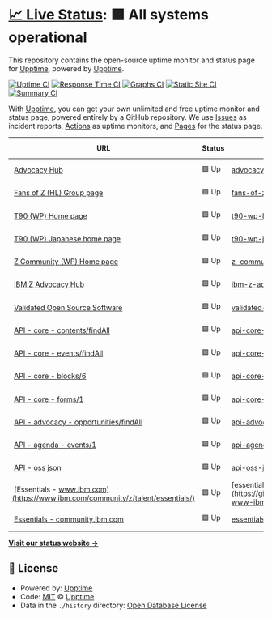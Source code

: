 # [📈 Live Status](https://demo.upptime.js.org): <!--live status--> **🟩 All systems operational**

This repository contains the open-source uptime monitor and status page for [Upptime](https://upptime.js.org), powered by [Upptime](https://github.com/upptime/upptime).

[![Uptime CI](https://github.com/zhujunyong/upptime/workflows/Uptime%20CI/badge.svg)](https://github.com/zhujunyong/upptime/actions?query=workflow%3A%22Uptime+CI%22)
[![Response Time CI](https://github.com/zhujunyong/upptime/workflows/Response%20Time%20CI/badge.svg)](https://github.com/zhujunyong/upptime/actions?query=workflow%3A%22Response+Time+CI%22)
[![Graphs CI](https://github.com/zhujunyong/upptime/workflows/Graphs%20CI/badge.svg)](https://github.com/zhujunyong/upptime/actions?query=workflow%3A%22Graphs+CI%22)
[![Static Site CI](https://github.com/zhujunyong/upptime/workflows/Static%20Site%20CI/badge.svg)](https://github.com/zhujunyong/upptime/actions?query=workflow%3A%22Static+Site+CI%22)
[![Summary CI](https://github.com/zhujunyong/upptime/workflows/Summary%20CI/badge.svg)](https://github.com/zhujunyong/upptime/actions?query=workflow%3A%22Summary+CI%22)

With [Upptime](https://upptime.js.org), you can get your own unlimited and free uptime monitor and status page, powered entirely by a GitHub repository. We use [Issues](https://github.com/upptime/upptime/issues) as incident reports, [Actions](https://github.com/zhujunyong/upptime/actions) as uptime monitors, and [Pages](https://demo.upptime.js.org) for the status page.

<!--start: status pages-->
<!-- This summary is generated by Upptime (https://github.com/upptime/upptime) -->
<!-- Do not edit this manually, your changes will be overwritten -->
<!-- prettier-ignore -->
| URL | Status | History | Response Time | Uptime |
| --- | ------ | ------- | ------------- | ------ |
| <img alt="" src="https://www.ibm.com/favicon.ico" height="13"> [Advocacy Hub](https://www.ibm.com/community/z/advocacy/) | 🟩 Up | [advocacy-hub.yml](https://github.com/andriivasylchenko/upptime/commits/HEAD/history/advocacy-hub.yml) | <details><summary><img alt="Response time graph" src="./graphs/advocacy-hub/response-time-week.png" height="20"> 825ms</summary><br><a href="https://andriivasylchenko.github.io/upptime/history/advocacy-hub"><img alt="Response time 1060" src="https://img.shields.io/endpoint?url=https%3A%2F%2Fraw.githubusercontent.com%2Fandriivasylchenko%2Fupptime%2FHEAD%2Fapi%2Fadvocacy-hub%2Fresponse-time.json"></a><br><a href="https://andriivasylchenko.github.io/upptime/history/advocacy-hub"><img alt="24-hour response time 916" src="https://img.shields.io/endpoint?url=https%3A%2F%2Fraw.githubusercontent.com%2Fandriivasylchenko%2Fupptime%2FHEAD%2Fapi%2Fadvocacy-hub%2Fresponse-time-day.json"></a><br><a href="https://andriivasylchenko.github.io/upptime/history/advocacy-hub"><img alt="7-day response time 825" src="https://img.shields.io/endpoint?url=https%3A%2F%2Fraw.githubusercontent.com%2Fandriivasylchenko%2Fupptime%2FHEAD%2Fapi%2Fadvocacy-hub%2Fresponse-time-week.json"></a><br><a href="https://andriivasylchenko.github.io/upptime/history/advocacy-hub"><img alt="30-day response time 706" src="https://img.shields.io/endpoint?url=https%3A%2F%2Fraw.githubusercontent.com%2Fandriivasylchenko%2Fupptime%2FHEAD%2Fapi%2Fadvocacy-hub%2Fresponse-time-month.json"></a><br><a href="https://andriivasylchenko.github.io/upptime/history/advocacy-hub"><img alt="1-year response time 1051" src="https://img.shields.io/endpoint?url=https%3A%2F%2Fraw.githubusercontent.com%2Fandriivasylchenko%2Fupptime%2FHEAD%2Fapi%2Fadvocacy-hub%2Fresponse-time-year.json"></a></details> | <details><summary><a href="https://andriivasylchenko.github.io/upptime/history/advocacy-hub">100.00%</a></summary><a href="https://andriivasylchenko.github.io/upptime/history/advocacy-hub"><img alt="All-time uptime 99.98%" src="https://img.shields.io/endpoint?url=https%3A%2F%2Fraw.githubusercontent.com%2Fandriivasylchenko%2Fupptime%2FHEAD%2Fapi%2Fadvocacy-hub%2Fuptime.json"></a><br><a href="https://andriivasylchenko.github.io/upptime/history/advocacy-hub"><img alt="24-hour uptime 100.00%" src="https://img.shields.io/endpoint?url=https%3A%2F%2Fraw.githubusercontent.com%2Fandriivasylchenko%2Fupptime%2FHEAD%2Fapi%2Fadvocacy-hub%2Fuptime-day.json"></a><br><a href="https://andriivasylchenko.github.io/upptime/history/advocacy-hub"><img alt="7-day uptime 100.00%" src="https://img.shields.io/endpoint?url=https%3A%2F%2Fraw.githubusercontent.com%2Fandriivasylchenko%2Fupptime%2FHEAD%2Fapi%2Fadvocacy-hub%2Fuptime-week.json"></a><br><a href="https://andriivasylchenko.github.io/upptime/history/advocacy-hub"><img alt="30-day uptime 99.96%" src="https://img.shields.io/endpoint?url=https%3A%2F%2Fraw.githubusercontent.com%2Fandriivasylchenko%2Fupptime%2FHEAD%2Fapi%2Fadvocacy-hub%2Fuptime-month.json"></a><br><a href="https://andriivasylchenko.github.io/upptime/history/advocacy-hub"><img alt="1-year uptime 100.00%" src="https://img.shields.io/endpoint?url=https%3A%2F%2Fraw.githubusercontent.com%2Fandriivasylchenko%2Fupptime%2FHEAD%2Fapi%2Fadvocacy-hub%2Fuptime-year.json"></a></details>
| <img alt="" src="https://www.ibm.com/favicon.ico" height="13"> [Fans of Z (HL) Group page](https://community.ibm.com/community/user/ibmz-and-linuxone/groups/public?CommunityKey=b8b88f20-24c8-49f0-9021-4a8c6247a067) | 🟩 Up | [fans-of-z-hl-group-page.yml](https://github.com/andriivasylchenko/upptime/commits/HEAD/history/fans-of-z-hl-group-page.yml) | <details><summary><img alt="Response time graph" src="./graphs/fans-of-z-hl-group-page/response-time-week.png" height="20"> 524ms</summary><br><a href="https://andriivasylchenko.github.io/upptime/history/fans-of-z-hl-group-page"><img alt="Response time 668" src="https://img.shields.io/endpoint?url=https%3A%2F%2Fraw.githubusercontent.com%2Fandriivasylchenko%2Fupptime%2FHEAD%2Fapi%2Ffans-of-z-hl-group-page%2Fresponse-time.json"></a><br><a href="https://andriivasylchenko.github.io/upptime/history/fans-of-z-hl-group-page"><img alt="24-hour response time 748" src="https://img.shields.io/endpoint?url=https%3A%2F%2Fraw.githubusercontent.com%2Fandriivasylchenko%2Fupptime%2FHEAD%2Fapi%2Ffans-of-z-hl-group-page%2Fresponse-time-day.json"></a><br><a href="https://andriivasylchenko.github.io/upptime/history/fans-of-z-hl-group-page"><img alt="7-day response time 524" src="https://img.shields.io/endpoint?url=https%3A%2F%2Fraw.githubusercontent.com%2Fandriivasylchenko%2Fupptime%2FHEAD%2Fapi%2Ffans-of-z-hl-group-page%2Fresponse-time-week.json"></a><br><a href="https://andriivasylchenko.github.io/upptime/history/fans-of-z-hl-group-page"><img alt="30-day response time 410" src="https://img.shields.io/endpoint?url=https%3A%2F%2Fraw.githubusercontent.com%2Fandriivasylchenko%2Fupptime%2FHEAD%2Fapi%2Ffans-of-z-hl-group-page%2Fresponse-time-month.json"></a><br><a href="https://andriivasylchenko.github.io/upptime/history/fans-of-z-hl-group-page"><img alt="1-year response time 468" src="https://img.shields.io/endpoint?url=https%3A%2F%2Fraw.githubusercontent.com%2Fandriivasylchenko%2Fupptime%2FHEAD%2Fapi%2Ffans-of-z-hl-group-page%2Fresponse-time-year.json"></a></details> | <details><summary><a href="https://andriivasylchenko.github.io/upptime/history/fans-of-z-hl-group-page">99.91%</a></summary><a href="https://andriivasylchenko.github.io/upptime/history/fans-of-z-hl-group-page"><img alt="All-time uptime 99.85%" src="https://img.shields.io/endpoint?url=https%3A%2F%2Fraw.githubusercontent.com%2Fandriivasylchenko%2Fupptime%2FHEAD%2Fapi%2Ffans-of-z-hl-group-page%2Fuptime.json"></a><br><a href="https://andriivasylchenko.github.io/upptime/history/fans-of-z-hl-group-page"><img alt="24-hour uptime 99.38%" src="https://img.shields.io/endpoint?url=https%3A%2F%2Fraw.githubusercontent.com%2Fandriivasylchenko%2Fupptime%2FHEAD%2Fapi%2Ffans-of-z-hl-group-page%2Fuptime-day.json"></a><br><a href="https://andriivasylchenko.github.io/upptime/history/fans-of-z-hl-group-page"><img alt="7-day uptime 99.91%" src="https://img.shields.io/endpoint?url=https%3A%2F%2Fraw.githubusercontent.com%2Fandriivasylchenko%2Fupptime%2FHEAD%2Fapi%2Ffans-of-z-hl-group-page%2Fuptime-week.json"></a><br><a href="https://andriivasylchenko.github.io/upptime/history/fans-of-z-hl-group-page"><img alt="30-day uptime 99.78%" src="https://img.shields.io/endpoint?url=https%3A%2F%2Fraw.githubusercontent.com%2Fandriivasylchenko%2Fupptime%2FHEAD%2Fapi%2Ffans-of-z-hl-group-page%2Fuptime-month.json"></a><br><a href="https://andriivasylchenko.github.io/upptime/history/fans-of-z-hl-group-page"><img alt="1-year uptime 99.89%" src="https://img.shields.io/endpoint?url=https%3A%2F%2Fraw.githubusercontent.com%2Fandriivasylchenko%2Fupptime%2FHEAD%2Fapi%2Ffans-of-z-hl-group-page%2Fuptime-year.json"></a></details>
| <img alt="" src="https://www.ibm.com/favicon.ico" height="13"> [T90 (WP) Home page](https://www.ibm.com/community/z-and-cloud/) | 🟩 Up | [t90-wp-home-page.yml](https://github.com/andriivasylchenko/upptime/commits/HEAD/history/t90-wp-home-page.yml) | <details><summary><img alt="Response time graph" src="./graphs/t90-wp-home-page/response-time-week.png" height="20"> 667ms</summary><br><a href="https://andriivasylchenko.github.io/upptime/history/t90-wp-home-page"><img alt="Response time 1055" src="https://img.shields.io/endpoint?url=https%3A%2F%2Fraw.githubusercontent.com%2Fandriivasylchenko%2Fupptime%2FHEAD%2Fapi%2Ft90-wp-home-page%2Fresponse-time.json"></a><br><a href="https://andriivasylchenko.github.io/upptime/history/t90-wp-home-page"><img alt="24-hour response time 795" src="https://img.shields.io/endpoint?url=https%3A%2F%2Fraw.githubusercontent.com%2Fandriivasylchenko%2Fupptime%2FHEAD%2Fapi%2Ft90-wp-home-page%2Fresponse-time-day.json"></a><br><a href="https://andriivasylchenko.github.io/upptime/history/t90-wp-home-page"><img alt="7-day response time 667" src="https://img.shields.io/endpoint?url=https%3A%2F%2Fraw.githubusercontent.com%2Fandriivasylchenko%2Fupptime%2FHEAD%2Fapi%2Ft90-wp-home-page%2Fresponse-time-week.json"></a><br><a href="https://andriivasylchenko.github.io/upptime/history/t90-wp-home-page"><img alt="30-day response time 694" src="https://img.shields.io/endpoint?url=https%3A%2F%2Fraw.githubusercontent.com%2Fandriivasylchenko%2Fupptime%2FHEAD%2Fapi%2Ft90-wp-home-page%2Fresponse-time-month.json"></a><br><a href="https://andriivasylchenko.github.io/upptime/history/t90-wp-home-page"><img alt="1-year response time 981" src="https://img.shields.io/endpoint?url=https%3A%2F%2Fraw.githubusercontent.com%2Fandriivasylchenko%2Fupptime%2FHEAD%2Fapi%2Ft90-wp-home-page%2Fresponse-time-year.json"></a></details> | <details><summary><a href="https://andriivasylchenko.github.io/upptime/history/t90-wp-home-page">100.00%</a></summary><a href="https://andriivasylchenko.github.io/upptime/history/t90-wp-home-page"><img alt="All-time uptime 99.86%" src="https://img.shields.io/endpoint?url=https%3A%2F%2Fraw.githubusercontent.com%2Fandriivasylchenko%2Fupptime%2FHEAD%2Fapi%2Ft90-wp-home-page%2Fuptime.json"></a><br><a href="https://andriivasylchenko.github.io/upptime/history/t90-wp-home-page"><img alt="24-hour uptime 100.00%" src="https://img.shields.io/endpoint?url=https%3A%2F%2Fraw.githubusercontent.com%2Fandriivasylchenko%2Fupptime%2FHEAD%2Fapi%2Ft90-wp-home-page%2Fuptime-day.json"></a><br><a href="https://andriivasylchenko.github.io/upptime/history/t90-wp-home-page"><img alt="7-day uptime 100.00%" src="https://img.shields.io/endpoint?url=https%3A%2F%2Fraw.githubusercontent.com%2Fandriivasylchenko%2Fupptime%2FHEAD%2Fapi%2Ft90-wp-home-page%2Fuptime-week.json"></a><br><a href="https://andriivasylchenko.github.io/upptime/history/t90-wp-home-page"><img alt="30-day uptime 100.00%" src="https://img.shields.io/endpoint?url=https%3A%2F%2Fraw.githubusercontent.com%2Fandriivasylchenko%2Fupptime%2FHEAD%2Fapi%2Ft90-wp-home-page%2Fuptime-month.json"></a><br><a href="https://andriivasylchenko.github.io/upptime/history/t90-wp-home-page"><img alt="1-year uptime 99.80%" src="https://img.shields.io/endpoint?url=https%3A%2F%2Fraw.githubusercontent.com%2Fandriivasylchenko%2Fupptime%2FHEAD%2Fapi%2Ft90-wp-home-page%2Fuptime-year.json"></a></details>
| <img alt="" src="https://www.ibm.com/favicon.ico" height="13"> [T90 (WP) Japanese home page](https://www.ibm.com/community/z-and-cloud/ja/) | 🟩 Up | [t90-wp-japanese-home-page.yml](https://github.com/andriivasylchenko/upptime/commits/HEAD/history/t90-wp-japanese-home-page.yml) | <details><summary><img alt="Response time graph" src="./graphs/t90-wp-japanese-home-page/response-time-week.png" height="20"> 880ms</summary><br><a href="https://andriivasylchenko.github.io/upptime/history/t90-wp-japanese-home-page"><img alt="Response time 1101" src="https://img.shields.io/endpoint?url=https%3A%2F%2Fraw.githubusercontent.com%2Fandriivasylchenko%2Fupptime%2FHEAD%2Fapi%2Ft90-wp-japanese-home-page%2Fresponse-time.json"></a><br><a href="https://andriivasylchenko.github.io/upptime/history/t90-wp-japanese-home-page"><img alt="24-hour response time 759" src="https://img.shields.io/endpoint?url=https%3A%2F%2Fraw.githubusercontent.com%2Fandriivasylchenko%2Fupptime%2FHEAD%2Fapi%2Ft90-wp-japanese-home-page%2Fresponse-time-day.json"></a><br><a href="https://andriivasylchenko.github.io/upptime/history/t90-wp-japanese-home-page"><img alt="7-day response time 880" src="https://img.shields.io/endpoint?url=https%3A%2F%2Fraw.githubusercontent.com%2Fandriivasylchenko%2Fupptime%2FHEAD%2Fapi%2Ft90-wp-japanese-home-page%2Fresponse-time-week.json"></a><br><a href="https://andriivasylchenko.github.io/upptime/history/t90-wp-japanese-home-page"><img alt="30-day response time 789" src="https://img.shields.io/endpoint?url=https%3A%2F%2Fraw.githubusercontent.com%2Fandriivasylchenko%2Fupptime%2FHEAD%2Fapi%2Ft90-wp-japanese-home-page%2Fresponse-time-month.json"></a><br><a href="https://andriivasylchenko.github.io/upptime/history/t90-wp-japanese-home-page"><img alt="1-year response time 1040" src="https://img.shields.io/endpoint?url=https%3A%2F%2Fraw.githubusercontent.com%2Fandriivasylchenko%2Fupptime%2FHEAD%2Fapi%2Ft90-wp-japanese-home-page%2Fresponse-time-year.json"></a></details> | <details><summary><a href="https://andriivasylchenko.github.io/upptime/history/t90-wp-japanese-home-page">100.00%</a></summary><a href="https://andriivasylchenko.github.io/upptime/history/t90-wp-japanese-home-page"><img alt="All-time uptime 99.86%" src="https://img.shields.io/endpoint?url=https%3A%2F%2Fraw.githubusercontent.com%2Fandriivasylchenko%2Fupptime%2FHEAD%2Fapi%2Ft90-wp-japanese-home-page%2Fuptime.json"></a><br><a href="https://andriivasylchenko.github.io/upptime/history/t90-wp-japanese-home-page"><img alt="24-hour uptime 100.00%" src="https://img.shields.io/endpoint?url=https%3A%2F%2Fraw.githubusercontent.com%2Fandriivasylchenko%2Fupptime%2FHEAD%2Fapi%2Ft90-wp-japanese-home-page%2Fuptime-day.json"></a><br><a href="https://andriivasylchenko.github.io/upptime/history/t90-wp-japanese-home-page"><img alt="7-day uptime 100.00%" src="https://img.shields.io/endpoint?url=https%3A%2F%2Fraw.githubusercontent.com%2Fandriivasylchenko%2Fupptime%2FHEAD%2Fapi%2Ft90-wp-japanese-home-page%2Fuptime-week.json"></a><br><a href="https://andriivasylchenko.github.io/upptime/history/t90-wp-japanese-home-page"><img alt="30-day uptime 100.00%" src="https://img.shields.io/endpoint?url=https%3A%2F%2Fraw.githubusercontent.com%2Fandriivasylchenko%2Fupptime%2FHEAD%2Fapi%2Ft90-wp-japanese-home-page%2Fuptime-month.json"></a><br><a href="https://andriivasylchenko.github.io/upptime/history/t90-wp-japanese-home-page"><img alt="1-year uptime 99.80%" src="https://img.shields.io/endpoint?url=https%3A%2F%2Fraw.githubusercontent.com%2Fandriivasylchenko%2Fupptime%2FHEAD%2Fapi%2Ft90-wp-japanese-home-page%2Fuptime-year.json"></a></details>
| <img alt="" src="https://www.ibm.com/favicon.ico" height="13"> [Z Community (WP) Home page](https://community.ibm.com/zsystems/home/) | 🟩 Up | [z-community-wp-home-page.yml](https://github.com/andriivasylchenko/upptime/commits/HEAD/history/z-community-wp-home-page.yml) | <details><summary><img alt="Response time graph" src="./graphs/z-community-wp-home-page/response-time-week.png" height="20"> 308ms</summary><br><a href="https://andriivasylchenko.github.io/upptime/history/z-community-wp-home-page"><img alt="Response time 432" src="https://img.shields.io/endpoint?url=https%3A%2F%2Fraw.githubusercontent.com%2Fandriivasylchenko%2Fupptime%2FHEAD%2Fapi%2Fz-community-wp-home-page%2Fresponse-time.json"></a><br><a href="https://andriivasylchenko.github.io/upptime/history/z-community-wp-home-page"><img alt="24-hour response time 476" src="https://img.shields.io/endpoint?url=https%3A%2F%2Fraw.githubusercontent.com%2Fandriivasylchenko%2Fupptime%2FHEAD%2Fapi%2Fz-community-wp-home-page%2Fresponse-time-day.json"></a><br><a href="https://andriivasylchenko.github.io/upptime/history/z-community-wp-home-page"><img alt="7-day response time 308" src="https://img.shields.io/endpoint?url=https%3A%2F%2Fraw.githubusercontent.com%2Fandriivasylchenko%2Fupptime%2FHEAD%2Fapi%2Fz-community-wp-home-page%2Fresponse-time-week.json"></a><br><a href="https://andriivasylchenko.github.io/upptime/history/z-community-wp-home-page"><img alt="30-day response time 269" src="https://img.shields.io/endpoint?url=https%3A%2F%2Fraw.githubusercontent.com%2Fandriivasylchenko%2Fupptime%2FHEAD%2Fapi%2Fz-community-wp-home-page%2Fresponse-time-month.json"></a><br><a href="https://andriivasylchenko.github.io/upptime/history/z-community-wp-home-page"><img alt="1-year response time 325" src="https://img.shields.io/endpoint?url=https%3A%2F%2Fraw.githubusercontent.com%2Fandriivasylchenko%2Fupptime%2FHEAD%2Fapi%2Fz-community-wp-home-page%2Fresponse-time-year.json"></a></details> | <details><summary><a href="https://andriivasylchenko.github.io/upptime/history/z-community-wp-home-page">100.00%</a></summary><a href="https://andriivasylchenko.github.io/upptime/history/z-community-wp-home-page"><img alt="All-time uptime 99.99%" src="https://img.shields.io/endpoint?url=https%3A%2F%2Fraw.githubusercontent.com%2Fandriivasylchenko%2Fupptime%2FHEAD%2Fapi%2Fz-community-wp-home-page%2Fuptime.json"></a><br><a href="https://andriivasylchenko.github.io/upptime/history/z-community-wp-home-page"><img alt="24-hour uptime 100.00%" src="https://img.shields.io/endpoint?url=https%3A%2F%2Fraw.githubusercontent.com%2Fandriivasylchenko%2Fupptime%2FHEAD%2Fapi%2Fz-community-wp-home-page%2Fuptime-day.json"></a><br><a href="https://andriivasylchenko.github.io/upptime/history/z-community-wp-home-page"><img alt="7-day uptime 100.00%" src="https://img.shields.io/endpoint?url=https%3A%2F%2Fraw.githubusercontent.com%2Fandriivasylchenko%2Fupptime%2FHEAD%2Fapi%2Fz-community-wp-home-page%2Fuptime-week.json"></a><br><a href="https://andriivasylchenko.github.io/upptime/history/z-community-wp-home-page"><img alt="30-day uptime 100.00%" src="https://img.shields.io/endpoint?url=https%3A%2F%2Fraw.githubusercontent.com%2Fandriivasylchenko%2Fupptime%2FHEAD%2Fapi%2Fz-community-wp-home-page%2Fuptime-month.json"></a><br><a href="https://andriivasylchenko.github.io/upptime/history/z-community-wp-home-page"><img alt="1-year uptime 100.00%" src="https://img.shields.io/endpoint?url=https%3A%2F%2Fraw.githubusercontent.com%2Fandriivasylchenko%2Fupptime%2FHEAD%2Fapi%2Fz-community-wp-home-page%2Fuptime-year.json"></a></details>
| <img alt="" src="https://www.ibm.com/favicon.ico" height="13"> [IBM Z Advocacy Hub](https://community.ibm.com/zsystems/advocacy/) | 🟩 Up | [ibm-z-advocacy-hub.yml](https://github.com/andriivasylchenko/upptime/commits/HEAD/history/ibm-z-advocacy-hub.yml) | <details><summary><img alt="Response time graph" src="./graphs/ibm-z-advocacy-hub/response-time-week.png" height="20"> 283ms</summary><br><a href="https://andriivasylchenko.github.io/upptime/history/ibm-z-advocacy-hub"><img alt="Response time 299" src="https://img.shields.io/endpoint?url=https%3A%2F%2Fraw.githubusercontent.com%2Fandriivasylchenko%2Fupptime%2FHEAD%2Fapi%2Fibm-z-advocacy-hub%2Fresponse-time.json"></a><br><a href="https://andriivasylchenko.github.io/upptime/history/ibm-z-advocacy-hub"><img alt="24-hour response time 216" src="https://img.shields.io/endpoint?url=https%3A%2F%2Fraw.githubusercontent.com%2Fandriivasylchenko%2Fupptime%2FHEAD%2Fapi%2Fibm-z-advocacy-hub%2Fresponse-time-day.json"></a><br><a href="https://andriivasylchenko.github.io/upptime/history/ibm-z-advocacy-hub"><img alt="7-day response time 283" src="https://img.shields.io/endpoint?url=https%3A%2F%2Fraw.githubusercontent.com%2Fandriivasylchenko%2Fupptime%2FHEAD%2Fapi%2Fibm-z-advocacy-hub%2Fresponse-time-week.json"></a><br><a href="https://andriivasylchenko.github.io/upptime/history/ibm-z-advocacy-hub"><img alt="30-day response time 285" src="https://img.shields.io/endpoint?url=https%3A%2F%2Fraw.githubusercontent.com%2Fandriivasylchenko%2Fupptime%2FHEAD%2Fapi%2Fibm-z-advocacy-hub%2Fresponse-time-month.json"></a><br><a href="https://andriivasylchenko.github.io/upptime/history/ibm-z-advocacy-hub"><img alt="1-year response time 269" src="https://img.shields.io/endpoint?url=https%3A%2F%2Fraw.githubusercontent.com%2Fandriivasylchenko%2Fupptime%2FHEAD%2Fapi%2Fibm-z-advocacy-hub%2Fresponse-time-year.json"></a></details> | <details><summary><a href="https://andriivasylchenko.github.io/upptime/history/ibm-z-advocacy-hub">100.00%</a></summary><a href="https://andriivasylchenko.github.io/upptime/history/ibm-z-advocacy-hub"><img alt="All-time uptime 99.98%" src="https://img.shields.io/endpoint?url=https%3A%2F%2Fraw.githubusercontent.com%2Fandriivasylchenko%2Fupptime%2FHEAD%2Fapi%2Fibm-z-advocacy-hub%2Fuptime.json"></a><br><a href="https://andriivasylchenko.github.io/upptime/history/ibm-z-advocacy-hub"><img alt="24-hour uptime 100.00%" src="https://img.shields.io/endpoint?url=https%3A%2F%2Fraw.githubusercontent.com%2Fandriivasylchenko%2Fupptime%2FHEAD%2Fapi%2Fibm-z-advocacy-hub%2Fuptime-day.json"></a><br><a href="https://andriivasylchenko.github.io/upptime/history/ibm-z-advocacy-hub"><img alt="7-day uptime 100.00%" src="https://img.shields.io/endpoint?url=https%3A%2F%2Fraw.githubusercontent.com%2Fandriivasylchenko%2Fupptime%2FHEAD%2Fapi%2Fibm-z-advocacy-hub%2Fuptime-week.json"></a><br><a href="https://andriivasylchenko.github.io/upptime/history/ibm-z-advocacy-hub"><img alt="30-day uptime 100.00%" src="https://img.shields.io/endpoint?url=https%3A%2F%2Fraw.githubusercontent.com%2Fandriivasylchenko%2Fupptime%2FHEAD%2Fapi%2Fibm-z-advocacy-hub%2Fuptime-month.json"></a><br><a href="https://andriivasylchenko.github.io/upptime/history/ibm-z-advocacy-hub"><img alt="1-year uptime 100.00%" src="https://img.shields.io/endpoint?url=https%3A%2F%2Fraw.githubusercontent.com%2Fandriivasylchenko%2Fupptime%2FHEAD%2Fapi%2Fibm-z-advocacy-hub%2Fuptime-year.json"></a></details>
| <img alt="" src="https://www.ibm.com/favicon.ico" height="13"> [Validated Open Source Software](https://community.ibm.com/zsystems/oss/) | 🟩 Up | [validated-open-source-software.yml](https://github.com/andriivasylchenko/upptime/commits/HEAD/history/validated-open-source-software.yml) | <details><summary><img alt="Response time graph" src="./graphs/validated-open-source-software/response-time-week.png" height="20"> 241ms</summary><br><a href="https://andriivasylchenko.github.io/upptime/history/validated-open-source-software"><img alt="Response time 303" src="https://img.shields.io/endpoint?url=https%3A%2F%2Fraw.githubusercontent.com%2Fandriivasylchenko%2Fupptime%2FHEAD%2Fapi%2Fvalidated-open-source-software%2Fresponse-time.json"></a><br><a href="https://andriivasylchenko.github.io/upptime/history/validated-open-source-software"><img alt="24-hour response time 210" src="https://img.shields.io/endpoint?url=https%3A%2F%2Fraw.githubusercontent.com%2Fandriivasylchenko%2Fupptime%2FHEAD%2Fapi%2Fvalidated-open-source-software%2Fresponse-time-day.json"></a><br><a href="https://andriivasylchenko.github.io/upptime/history/validated-open-source-software"><img alt="7-day response time 241" src="https://img.shields.io/endpoint?url=https%3A%2F%2Fraw.githubusercontent.com%2Fandriivasylchenko%2Fupptime%2FHEAD%2Fapi%2Fvalidated-open-source-software%2Fresponse-time-week.json"></a><br><a href="https://andriivasylchenko.github.io/upptime/history/validated-open-source-software"><img alt="30-day response time 235" src="https://img.shields.io/endpoint?url=https%3A%2F%2Fraw.githubusercontent.com%2Fandriivasylchenko%2Fupptime%2FHEAD%2Fapi%2Fvalidated-open-source-software%2Fresponse-time-month.json"></a><br><a href="https://andriivasylchenko.github.io/upptime/history/validated-open-source-software"><img alt="1-year response time 287" src="https://img.shields.io/endpoint?url=https%3A%2F%2Fraw.githubusercontent.com%2Fandriivasylchenko%2Fupptime%2FHEAD%2Fapi%2Fvalidated-open-source-software%2Fresponse-time-year.json"></a></details> | <details><summary><a href="https://andriivasylchenko.github.io/upptime/history/validated-open-source-software">100.00%</a></summary><a href="https://andriivasylchenko.github.io/upptime/history/validated-open-source-software"><img alt="All-time uptime 99.98%" src="https://img.shields.io/endpoint?url=https%3A%2F%2Fraw.githubusercontent.com%2Fandriivasylchenko%2Fupptime%2FHEAD%2Fapi%2Fvalidated-open-source-software%2Fuptime.json"></a><br><a href="https://andriivasylchenko.github.io/upptime/history/validated-open-source-software"><img alt="24-hour uptime 100.00%" src="https://img.shields.io/endpoint?url=https%3A%2F%2Fraw.githubusercontent.com%2Fandriivasylchenko%2Fupptime%2FHEAD%2Fapi%2Fvalidated-open-source-software%2Fuptime-day.json"></a><br><a href="https://andriivasylchenko.github.io/upptime/history/validated-open-source-software"><img alt="7-day uptime 100.00%" src="https://img.shields.io/endpoint?url=https%3A%2F%2Fraw.githubusercontent.com%2Fandriivasylchenko%2Fupptime%2FHEAD%2Fapi%2Fvalidated-open-source-software%2Fuptime-week.json"></a><br><a href="https://andriivasylchenko.github.io/upptime/history/validated-open-source-software"><img alt="30-day uptime 100.00%" src="https://img.shields.io/endpoint?url=https%3A%2F%2Fraw.githubusercontent.com%2Fandriivasylchenko%2Fupptime%2FHEAD%2Fapi%2Fvalidated-open-source-software%2Fuptime-month.json"></a><br><a href="https://andriivasylchenko.github.io/upptime/history/validated-open-source-software"><img alt="1-year uptime 100.00%" src="https://img.shields.io/endpoint?url=https%3A%2F%2Fraw.githubusercontent.com%2Fandriivasylchenko%2Fupptime%2FHEAD%2Fapi%2Fvalidated-open-source-software%2Fuptime-year.json"></a></details>
| <img alt="" src="https://www.ibm.com/favicon.ico" height="13"> [API - core - contents/findAll](https://community.ibm.com/zsystems/api/core/contents/findAll) | 🟩 Up | [api-core-contents-find-all.yml](https://github.com/andriivasylchenko/upptime/commits/HEAD/history/api-core-contents-find-all.yml) | <details><summary><img alt="Response time graph" src="./graphs/api-core-contents-find-all/response-time-week.png" height="20"> 242ms</summary><br><a href="https://andriivasylchenko.github.io/upptime/history/api-core-contents-find-all"><img alt="Response time 420" src="https://img.shields.io/endpoint?url=https%3A%2F%2Fraw.githubusercontent.com%2Fandriivasylchenko%2Fupptime%2FHEAD%2Fapi%2Fapi-core-contents-find-all%2Fresponse-time.json"></a><br><a href="https://andriivasylchenko.github.io/upptime/history/api-core-contents-find-all"><img alt="24-hour response time 260" src="https://img.shields.io/endpoint?url=https%3A%2F%2Fraw.githubusercontent.com%2Fandriivasylchenko%2Fupptime%2FHEAD%2Fapi%2Fapi-core-contents-find-all%2Fresponse-time-day.json"></a><br><a href="https://andriivasylchenko.github.io/upptime/history/api-core-contents-find-all"><img alt="7-day response time 242" src="https://img.shields.io/endpoint?url=https%3A%2F%2Fraw.githubusercontent.com%2Fandriivasylchenko%2Fupptime%2FHEAD%2Fapi%2Fapi-core-contents-find-all%2Fresponse-time-week.json"></a><br><a href="https://andriivasylchenko.github.io/upptime/history/api-core-contents-find-all"><img alt="30-day response time 252" src="https://img.shields.io/endpoint?url=https%3A%2F%2Fraw.githubusercontent.com%2Fandriivasylchenko%2Fupptime%2FHEAD%2Fapi%2Fapi-core-contents-find-all%2Fresponse-time-month.json"></a><br><a href="https://andriivasylchenko.github.io/upptime/history/api-core-contents-find-all"><img alt="1-year response time 391" src="https://img.shields.io/endpoint?url=https%3A%2F%2Fraw.githubusercontent.com%2Fandriivasylchenko%2Fupptime%2FHEAD%2Fapi%2Fapi-core-contents-find-all%2Fresponse-time-year.json"></a></details> | <details><summary><a href="https://andriivasylchenko.github.io/upptime/history/api-core-contents-find-all">100.00%</a></summary><a href="https://andriivasylchenko.github.io/upptime/history/api-core-contents-find-all"><img alt="All-time uptime 99.96%" src="https://img.shields.io/endpoint?url=https%3A%2F%2Fraw.githubusercontent.com%2Fandriivasylchenko%2Fupptime%2FHEAD%2Fapi%2Fapi-core-contents-find-all%2Fuptime.json"></a><br><a href="https://andriivasylchenko.github.io/upptime/history/api-core-contents-find-all"><img alt="24-hour uptime 100.00%" src="https://img.shields.io/endpoint?url=https%3A%2F%2Fraw.githubusercontent.com%2Fandriivasylchenko%2Fupptime%2FHEAD%2Fapi%2Fapi-core-contents-find-all%2Fuptime-day.json"></a><br><a href="https://andriivasylchenko.github.io/upptime/history/api-core-contents-find-all"><img alt="7-day uptime 100.00%" src="https://img.shields.io/endpoint?url=https%3A%2F%2Fraw.githubusercontent.com%2Fandriivasylchenko%2Fupptime%2FHEAD%2Fapi%2Fapi-core-contents-find-all%2Fuptime-week.json"></a><br><a href="https://andriivasylchenko.github.io/upptime/history/api-core-contents-find-all"><img alt="30-day uptime 100.00%" src="https://img.shields.io/endpoint?url=https%3A%2F%2Fraw.githubusercontent.com%2Fandriivasylchenko%2Fupptime%2FHEAD%2Fapi%2Fapi-core-contents-find-all%2Fuptime-month.json"></a><br><a href="https://andriivasylchenko.github.io/upptime/history/api-core-contents-find-all"><img alt="1-year uptime 99.98%" src="https://img.shields.io/endpoint?url=https%3A%2F%2Fraw.githubusercontent.com%2Fandriivasylchenko%2Fupptime%2FHEAD%2Fapi%2Fapi-core-contents-find-all%2Fuptime-year.json"></a></details>
| <img alt="" src="https://www.ibm.com/favicon.ico" height="13"> [API - core - events/findAll](https://community.ibm.com/zsystems/api/core/events/findAll) | 🟩 Up | [api-core-events-find-all.yml](https://github.com/andriivasylchenko/upptime/commits/HEAD/history/api-core-events-find-all.yml) | <details><summary><img alt="Response time graph" src="./graphs/api-core-events-find-all/response-time-week.png" height="20"> 232ms</summary><br><a href="https://andriivasylchenko.github.io/upptime/history/api-core-events-find-all"><img alt="Response time 356" src="https://img.shields.io/endpoint?url=https%3A%2F%2Fraw.githubusercontent.com%2Fandriivasylchenko%2Fupptime%2FHEAD%2Fapi%2Fapi-core-events-find-all%2Fresponse-time.json"></a><br><a href="https://andriivasylchenko.github.io/upptime/history/api-core-events-find-all"><img alt="24-hour response time 278" src="https://img.shields.io/endpoint?url=https%3A%2F%2Fraw.githubusercontent.com%2Fandriivasylchenko%2Fupptime%2FHEAD%2Fapi%2Fapi-core-events-find-all%2Fresponse-time-day.json"></a><br><a href="https://andriivasylchenko.github.io/upptime/history/api-core-events-find-all"><img alt="7-day response time 232" src="https://img.shields.io/endpoint?url=https%3A%2F%2Fraw.githubusercontent.com%2Fandriivasylchenko%2Fupptime%2FHEAD%2Fapi%2Fapi-core-events-find-all%2Fresponse-time-week.json"></a><br><a href="https://andriivasylchenko.github.io/upptime/history/api-core-events-find-all"><img alt="30-day response time 247" src="https://img.shields.io/endpoint?url=https%3A%2F%2Fraw.githubusercontent.com%2Fandriivasylchenko%2Fupptime%2FHEAD%2Fapi%2Fapi-core-events-find-all%2Fresponse-time-month.json"></a><br><a href="https://andriivasylchenko.github.io/upptime/history/api-core-events-find-all"><img alt="1-year response time 340" src="https://img.shields.io/endpoint?url=https%3A%2F%2Fraw.githubusercontent.com%2Fandriivasylchenko%2Fupptime%2FHEAD%2Fapi%2Fapi-core-events-find-all%2Fresponse-time-year.json"></a></details> | <details><summary><a href="https://andriivasylchenko.github.io/upptime/history/api-core-events-find-all">100.00%</a></summary><a href="https://andriivasylchenko.github.io/upptime/history/api-core-events-find-all"><img alt="All-time uptime 99.96%" src="https://img.shields.io/endpoint?url=https%3A%2F%2Fraw.githubusercontent.com%2Fandriivasylchenko%2Fupptime%2FHEAD%2Fapi%2Fapi-core-events-find-all%2Fuptime.json"></a><br><a href="https://andriivasylchenko.github.io/upptime/history/api-core-events-find-all"><img alt="24-hour uptime 100.00%" src="https://img.shields.io/endpoint?url=https%3A%2F%2Fraw.githubusercontent.com%2Fandriivasylchenko%2Fupptime%2FHEAD%2Fapi%2Fapi-core-events-find-all%2Fuptime-day.json"></a><br><a href="https://andriivasylchenko.github.io/upptime/history/api-core-events-find-all"><img alt="7-day uptime 100.00%" src="https://img.shields.io/endpoint?url=https%3A%2F%2Fraw.githubusercontent.com%2Fandriivasylchenko%2Fupptime%2FHEAD%2Fapi%2Fapi-core-events-find-all%2Fuptime-week.json"></a><br><a href="https://andriivasylchenko.github.io/upptime/history/api-core-events-find-all"><img alt="30-day uptime 100.00%" src="https://img.shields.io/endpoint?url=https%3A%2F%2Fraw.githubusercontent.com%2Fandriivasylchenko%2Fupptime%2FHEAD%2Fapi%2Fapi-core-events-find-all%2Fuptime-month.json"></a><br><a href="https://andriivasylchenko.github.io/upptime/history/api-core-events-find-all"><img alt="1-year uptime 99.98%" src="https://img.shields.io/endpoint?url=https%3A%2F%2Fraw.githubusercontent.com%2Fandriivasylchenko%2Fupptime%2FHEAD%2Fapi%2Fapi-core-events-find-all%2Fuptime-year.json"></a></details>
| <img alt="" src="https://icons.duckduckgo.com/ip3/community.ibm.com.ico" height="13"> [API - core - blocks/6](https://community.ibm.com/zsystems/api/core/blocks/6) | 🟩 Up | [api-core-blocks-6.yml](https://github.com/andriivasylchenko/upptime/commits/HEAD/history/api-core-blocks-6.yml) | <details><summary><img alt="Response time graph" src="./graphs/api-core-blocks-6/response-time-week.png" height="20"> 291ms</summary><br><a href="https://andriivasylchenko.github.io/upptime/history/api-core-blocks-6"><img alt="Response time 374" src="https://img.shields.io/endpoint?url=https%3A%2F%2Fraw.githubusercontent.com%2Fandriivasylchenko%2Fupptime%2FHEAD%2Fapi%2Fapi-core-blocks-6%2Fresponse-time.json"></a><br><a href="https://andriivasylchenko.github.io/upptime/history/api-core-blocks-6"><img alt="24-hour response time 283" src="https://img.shields.io/endpoint?url=https%3A%2F%2Fraw.githubusercontent.com%2Fandriivasylchenko%2Fupptime%2FHEAD%2Fapi%2Fapi-core-blocks-6%2Fresponse-time-day.json"></a><br><a href="https://andriivasylchenko.github.io/upptime/history/api-core-blocks-6"><img alt="7-day response time 291" src="https://img.shields.io/endpoint?url=https%3A%2F%2Fraw.githubusercontent.com%2Fandriivasylchenko%2Fupptime%2FHEAD%2Fapi%2Fapi-core-blocks-6%2Fresponse-time-week.json"></a><br><a href="https://andriivasylchenko.github.io/upptime/history/api-core-blocks-6"><img alt="30-day response time 284" src="https://img.shields.io/endpoint?url=https%3A%2F%2Fraw.githubusercontent.com%2Fandriivasylchenko%2Fupptime%2FHEAD%2Fapi%2Fapi-core-blocks-6%2Fresponse-time-month.json"></a><br><a href="https://andriivasylchenko.github.io/upptime/history/api-core-blocks-6"><img alt="1-year response time 336" src="https://img.shields.io/endpoint?url=https%3A%2F%2Fraw.githubusercontent.com%2Fandriivasylchenko%2Fupptime%2FHEAD%2Fapi%2Fapi-core-blocks-6%2Fresponse-time-year.json"></a></details> | <details><summary><a href="https://andriivasylchenko.github.io/upptime/history/api-core-blocks-6">100.00%</a></summary><a href="https://andriivasylchenko.github.io/upptime/history/api-core-blocks-6"><img alt="All-time uptime 99.94%" src="https://img.shields.io/endpoint?url=https%3A%2F%2Fraw.githubusercontent.com%2Fandriivasylchenko%2Fupptime%2FHEAD%2Fapi%2Fapi-core-blocks-6%2Fuptime.json"></a><br><a href="https://andriivasylchenko.github.io/upptime/history/api-core-blocks-6"><img alt="24-hour uptime 100.00%" src="https://img.shields.io/endpoint?url=https%3A%2F%2Fraw.githubusercontent.com%2Fandriivasylchenko%2Fupptime%2FHEAD%2Fapi%2Fapi-core-blocks-6%2Fuptime-day.json"></a><br><a href="https://andriivasylchenko.github.io/upptime/history/api-core-blocks-6"><img alt="7-day uptime 100.00%" src="https://img.shields.io/endpoint?url=https%3A%2F%2Fraw.githubusercontent.com%2Fandriivasylchenko%2Fupptime%2FHEAD%2Fapi%2Fapi-core-blocks-6%2Fuptime-week.json"></a><br><a href="https://andriivasylchenko.github.io/upptime/history/api-core-blocks-6"><img alt="30-day uptime 100.00%" src="https://img.shields.io/endpoint?url=https%3A%2F%2Fraw.githubusercontent.com%2Fandriivasylchenko%2Fupptime%2FHEAD%2Fapi%2Fapi-core-blocks-6%2Fuptime-month.json"></a><br><a href="https://andriivasylchenko.github.io/upptime/history/api-core-blocks-6"><img alt="1-year uptime 99.98%" src="https://img.shields.io/endpoint?url=https%3A%2F%2Fraw.githubusercontent.com%2Fandriivasylchenko%2Fupptime%2FHEAD%2Fapi%2Fapi-core-blocks-6%2Fuptime-year.json"></a></details>
| <img alt="" src="https://icons.duckduckgo.com/ip3/community.ibm.com.ico" height="13"> [API - core - forms/1](https://community.ibm.com/zsystems/api/core/forms/1) | 🟩 Up | [api-core-forms-1.yml](https://github.com/andriivasylchenko/upptime/commits/HEAD/history/api-core-forms-1.yml) | <details><summary><img alt="Response time graph" src="./graphs/api-core-forms-1/response-time-week.png" height="20"> 266ms</summary><br><a href="https://andriivasylchenko.github.io/upptime/history/api-core-forms-1"><img alt="Response time 411" src="https://img.shields.io/endpoint?url=https%3A%2F%2Fraw.githubusercontent.com%2Fandriivasylchenko%2Fupptime%2FHEAD%2Fapi%2Fapi-core-forms-1%2Fresponse-time.json"></a><br><a href="https://andriivasylchenko.github.io/upptime/history/api-core-forms-1"><img alt="24-hour response time 229" src="https://img.shields.io/endpoint?url=https%3A%2F%2Fraw.githubusercontent.com%2Fandriivasylchenko%2Fupptime%2FHEAD%2Fapi%2Fapi-core-forms-1%2Fresponse-time-day.json"></a><br><a href="https://andriivasylchenko.github.io/upptime/history/api-core-forms-1"><img alt="7-day response time 266" src="https://img.shields.io/endpoint?url=https%3A%2F%2Fraw.githubusercontent.com%2Fandriivasylchenko%2Fupptime%2FHEAD%2Fapi%2Fapi-core-forms-1%2Fresponse-time-week.json"></a><br><a href="https://andriivasylchenko.github.io/upptime/history/api-core-forms-1"><img alt="30-day response time 261" src="https://img.shields.io/endpoint?url=https%3A%2F%2Fraw.githubusercontent.com%2Fandriivasylchenko%2Fupptime%2FHEAD%2Fapi%2Fapi-core-forms-1%2Fresponse-time-month.json"></a><br><a href="https://andriivasylchenko.github.io/upptime/history/api-core-forms-1"><img alt="1-year response time 395" src="https://img.shields.io/endpoint?url=https%3A%2F%2Fraw.githubusercontent.com%2Fandriivasylchenko%2Fupptime%2FHEAD%2Fapi%2Fapi-core-forms-1%2Fresponse-time-year.json"></a></details> | <details><summary><a href="https://andriivasylchenko.github.io/upptime/history/api-core-forms-1">100.00%</a></summary><a href="https://andriivasylchenko.github.io/upptime/history/api-core-forms-1"><img alt="All-time uptime 99.94%" src="https://img.shields.io/endpoint?url=https%3A%2F%2Fraw.githubusercontent.com%2Fandriivasylchenko%2Fupptime%2FHEAD%2Fapi%2Fapi-core-forms-1%2Fuptime.json"></a><br><a href="https://andriivasylchenko.github.io/upptime/history/api-core-forms-1"><img alt="24-hour uptime 100.00%" src="https://img.shields.io/endpoint?url=https%3A%2F%2Fraw.githubusercontent.com%2Fandriivasylchenko%2Fupptime%2FHEAD%2Fapi%2Fapi-core-forms-1%2Fuptime-day.json"></a><br><a href="https://andriivasylchenko.github.io/upptime/history/api-core-forms-1"><img alt="7-day uptime 100.00%" src="https://img.shields.io/endpoint?url=https%3A%2F%2Fraw.githubusercontent.com%2Fandriivasylchenko%2Fupptime%2FHEAD%2Fapi%2Fapi-core-forms-1%2Fuptime-week.json"></a><br><a href="https://andriivasylchenko.github.io/upptime/history/api-core-forms-1"><img alt="30-day uptime 100.00%" src="https://img.shields.io/endpoint?url=https%3A%2F%2Fraw.githubusercontent.com%2Fandriivasylchenko%2Fupptime%2FHEAD%2Fapi%2Fapi-core-forms-1%2Fuptime-month.json"></a><br><a href="https://andriivasylchenko.github.io/upptime/history/api-core-forms-1"><img alt="1-year uptime 99.98%" src="https://img.shields.io/endpoint?url=https%3A%2F%2Fraw.githubusercontent.com%2Fandriivasylchenko%2Fupptime%2FHEAD%2Fapi%2Fapi-core-forms-1%2Fuptime-year.json"></a></details>
| <img alt="" src="https://icons.duckduckgo.com/ip3/community.ibm.com.ico" height="13"> [API - advocacy - opportunities/findAll](https://community.ibm.com/zsystems/api/advocacy/opportunities/findAll) | 🟩 Up | [api-advocacy-opportunities-find-all.yml](https://github.com/andriivasylchenko/upptime/commits/HEAD/history/api-advocacy-opportunities-find-all.yml) | <details><summary><img alt="Response time graph" src="./graphs/api-advocacy-opportunities-find-all/response-time-week.png" height="20"> 288ms</summary><br><a href="https://andriivasylchenko.github.io/upptime/history/api-advocacy-opportunities-find-all"><img alt="Response time 327" src="https://img.shields.io/endpoint?url=https%3A%2F%2Fraw.githubusercontent.com%2Fandriivasylchenko%2Fupptime%2FHEAD%2Fapi%2Fapi-advocacy-opportunities-find-all%2Fresponse-time.json"></a><br><a href="https://andriivasylchenko.github.io/upptime/history/api-advocacy-opportunities-find-all"><img alt="24-hour response time 325" src="https://img.shields.io/endpoint?url=https%3A%2F%2Fraw.githubusercontent.com%2Fandriivasylchenko%2Fupptime%2FHEAD%2Fapi%2Fapi-advocacy-opportunities-find-all%2Fresponse-time-day.json"></a><br><a href="https://andriivasylchenko.github.io/upptime/history/api-advocacy-opportunities-find-all"><img alt="7-day response time 288" src="https://img.shields.io/endpoint?url=https%3A%2F%2Fraw.githubusercontent.com%2Fandriivasylchenko%2Fupptime%2FHEAD%2Fapi%2Fapi-advocacy-opportunities-find-all%2Fresponse-time-week.json"></a><br><a href="https://andriivasylchenko.github.io/upptime/history/api-advocacy-opportunities-find-all"><img alt="30-day response time 296" src="https://img.shields.io/endpoint?url=https%3A%2F%2Fraw.githubusercontent.com%2Fandriivasylchenko%2Fupptime%2FHEAD%2Fapi%2Fapi-advocacy-opportunities-find-all%2Fresponse-time-month.json"></a><br><a href="https://andriivasylchenko.github.io/upptime/history/api-advocacy-opportunities-find-all"><img alt="1-year response time 306" src="https://img.shields.io/endpoint?url=https%3A%2F%2Fraw.githubusercontent.com%2Fandriivasylchenko%2Fupptime%2FHEAD%2Fapi%2Fapi-advocacy-opportunities-find-all%2Fresponse-time-year.json"></a></details> | <details><summary><a href="https://andriivasylchenko.github.io/upptime/history/api-advocacy-opportunities-find-all">100.00%</a></summary><a href="https://andriivasylchenko.github.io/upptime/history/api-advocacy-opportunities-find-all"><img alt="All-time uptime 99.96%" src="https://img.shields.io/endpoint?url=https%3A%2F%2Fraw.githubusercontent.com%2Fandriivasylchenko%2Fupptime%2FHEAD%2Fapi%2Fapi-advocacy-opportunities-find-all%2Fuptime.json"></a><br><a href="https://andriivasylchenko.github.io/upptime/history/api-advocacy-opportunities-find-all"><img alt="24-hour uptime 100.00%" src="https://img.shields.io/endpoint?url=https%3A%2F%2Fraw.githubusercontent.com%2Fandriivasylchenko%2Fupptime%2FHEAD%2Fapi%2Fapi-advocacy-opportunities-find-all%2Fuptime-day.json"></a><br><a href="https://andriivasylchenko.github.io/upptime/history/api-advocacy-opportunities-find-all"><img alt="7-day uptime 100.00%" src="https://img.shields.io/endpoint?url=https%3A%2F%2Fraw.githubusercontent.com%2Fandriivasylchenko%2Fupptime%2FHEAD%2Fapi%2Fapi-advocacy-opportunities-find-all%2Fuptime-week.json"></a><br><a href="https://andriivasylchenko.github.io/upptime/history/api-advocacy-opportunities-find-all"><img alt="30-day uptime 100.00%" src="https://img.shields.io/endpoint?url=https%3A%2F%2Fraw.githubusercontent.com%2Fandriivasylchenko%2Fupptime%2FHEAD%2Fapi%2Fapi-advocacy-opportunities-find-all%2Fuptime-month.json"></a><br><a href="https://andriivasylchenko.github.io/upptime/history/api-advocacy-opportunities-find-all"><img alt="1-year uptime 99.99%" src="https://img.shields.io/endpoint?url=https%3A%2F%2Fraw.githubusercontent.com%2Fandriivasylchenko%2Fupptime%2FHEAD%2Fapi%2Fapi-advocacy-opportunities-find-all%2Fuptime-year.json"></a></details>
| <img alt="" src="https://icons.duckduckgo.com/ip3/community.ibm.com.ico" height="13"> [API - agenda - events/1](https://community.ibm.com/zsystems/api/agenda/events/1) | 🟩 Up | [api-agenda-events-1.yml](https://github.com/andriivasylchenko/upptime/commits/HEAD/history/api-agenda-events-1.yml) | <details><summary><img alt="Response time graph" src="./graphs/api-agenda-events-1/response-time-week.png" height="20"> 286ms</summary><br><a href="https://andriivasylchenko.github.io/upptime/history/api-agenda-events-1"><img alt="Response time 620" src="https://img.shields.io/endpoint?url=https%3A%2F%2Fraw.githubusercontent.com%2Fandriivasylchenko%2Fupptime%2FHEAD%2Fapi%2Fapi-agenda-events-1%2Fresponse-time.json"></a><br><a href="https://andriivasylchenko.github.io/upptime/history/api-agenda-events-1"><img alt="24-hour response time 231" src="https://img.shields.io/endpoint?url=https%3A%2F%2Fraw.githubusercontent.com%2Fandriivasylchenko%2Fupptime%2FHEAD%2Fapi%2Fapi-agenda-events-1%2Fresponse-time-day.json"></a><br><a href="https://andriivasylchenko.github.io/upptime/history/api-agenda-events-1"><img alt="7-day response time 286" src="https://img.shields.io/endpoint?url=https%3A%2F%2Fraw.githubusercontent.com%2Fandriivasylchenko%2Fupptime%2FHEAD%2Fapi%2Fapi-agenda-events-1%2Fresponse-time-week.json"></a><br><a href="https://andriivasylchenko.github.io/upptime/history/api-agenda-events-1"><img alt="30-day response time 318" src="https://img.shields.io/endpoint?url=https%3A%2F%2Fraw.githubusercontent.com%2Fandriivasylchenko%2Fupptime%2FHEAD%2Fapi%2Fapi-agenda-events-1%2Fresponse-time-month.json"></a><br><a href="https://andriivasylchenko.github.io/upptime/history/api-agenda-events-1"><img alt="1-year response time 594" src="https://img.shields.io/endpoint?url=https%3A%2F%2Fraw.githubusercontent.com%2Fandriivasylchenko%2Fupptime%2FHEAD%2Fapi%2Fapi-agenda-events-1%2Fresponse-time-year.json"></a></details> | <details><summary><a href="https://andriivasylchenko.github.io/upptime/history/api-agenda-events-1">100.00%</a></summary><a href="https://andriivasylchenko.github.io/upptime/history/api-agenda-events-1"><img alt="All-time uptime 97.22%" src="https://img.shields.io/endpoint?url=https%3A%2F%2Fraw.githubusercontent.com%2Fandriivasylchenko%2Fupptime%2FHEAD%2Fapi%2Fapi-agenda-events-1%2Fuptime.json"></a><br><a href="https://andriivasylchenko.github.io/upptime/history/api-agenda-events-1"><img alt="24-hour uptime 100.00%" src="https://img.shields.io/endpoint?url=https%3A%2F%2Fraw.githubusercontent.com%2Fandriivasylchenko%2Fupptime%2FHEAD%2Fapi%2Fapi-agenda-events-1%2Fuptime-day.json"></a><br><a href="https://andriivasylchenko.github.io/upptime/history/api-agenda-events-1"><img alt="7-day uptime 100.00%" src="https://img.shields.io/endpoint?url=https%3A%2F%2Fraw.githubusercontent.com%2Fandriivasylchenko%2Fupptime%2FHEAD%2Fapi%2Fapi-agenda-events-1%2Fuptime-week.json"></a><br><a href="https://andriivasylchenko.github.io/upptime/history/api-agenda-events-1"><img alt="30-day uptime 100.00%" src="https://img.shields.io/endpoint?url=https%3A%2F%2Fraw.githubusercontent.com%2Fandriivasylchenko%2Fupptime%2FHEAD%2Fapi%2Fapi-agenda-events-1%2Fuptime-month.json"></a><br><a href="https://andriivasylchenko.github.io/upptime/history/api-agenda-events-1"><img alt="1-year uptime 99.99%" src="https://img.shields.io/endpoint?url=https%3A%2F%2Fraw.githubusercontent.com%2Fandriivasylchenko%2Fupptime%2FHEAD%2Fapi%2Fapi-agenda-events-1%2Fuptime-year.json"></a></details>
| <img alt="" src="https://icons.duckduckgo.com/ip3/community.ibm.com.ico" height="13"> [API - oss json](https://community.ibm.com/zsystems/api/oss/json) | 🟩 Up | [api-oss-json.yml](https://github.com/andriivasylchenko/upptime/commits/HEAD/history/api-oss-json.yml) | <details><summary><img alt="Response time graph" src="./graphs/api-oss-json/response-time-week.png" height="20"> 335ms</summary><br><a href="https://andriivasylchenko.github.io/upptime/history/api-oss-json"><img alt="Response time 433" src="https://img.shields.io/endpoint?url=https%3A%2F%2Fraw.githubusercontent.com%2Fandriivasylchenko%2Fupptime%2FHEAD%2Fapi%2Fapi-oss-json%2Fresponse-time.json"></a><br><a href="https://andriivasylchenko.github.io/upptime/history/api-oss-json"><img alt="24-hour response time 364" src="https://img.shields.io/endpoint?url=https%3A%2F%2Fraw.githubusercontent.com%2Fandriivasylchenko%2Fupptime%2FHEAD%2Fapi%2Fapi-oss-json%2Fresponse-time-day.json"></a><br><a href="https://andriivasylchenko.github.io/upptime/history/api-oss-json"><img alt="7-day response time 335" src="https://img.shields.io/endpoint?url=https%3A%2F%2Fraw.githubusercontent.com%2Fandriivasylchenko%2Fupptime%2FHEAD%2Fapi%2Fapi-oss-json%2Fresponse-time-week.json"></a><br><a href="https://andriivasylchenko.github.io/upptime/history/api-oss-json"><img alt="30-day response time 348" src="https://img.shields.io/endpoint?url=https%3A%2F%2Fraw.githubusercontent.com%2Fandriivasylchenko%2Fupptime%2FHEAD%2Fapi%2Fapi-oss-json%2Fresponse-time-month.json"></a><br><a href="https://andriivasylchenko.github.io/upptime/history/api-oss-json"><img alt="1-year response time 407" src="https://img.shields.io/endpoint?url=https%3A%2F%2Fraw.githubusercontent.com%2Fandriivasylchenko%2Fupptime%2FHEAD%2Fapi%2Fapi-oss-json%2Fresponse-time-year.json"></a></details> | <details><summary><a href="https://andriivasylchenko.github.io/upptime/history/api-oss-json">100.00%</a></summary><a href="https://andriivasylchenko.github.io/upptime/history/api-oss-json"><img alt="All-time uptime 99.96%" src="https://img.shields.io/endpoint?url=https%3A%2F%2Fraw.githubusercontent.com%2Fandriivasylchenko%2Fupptime%2FHEAD%2Fapi%2Fapi-oss-json%2Fuptime.json"></a><br><a href="https://andriivasylchenko.github.io/upptime/history/api-oss-json"><img alt="24-hour uptime 100.00%" src="https://img.shields.io/endpoint?url=https%3A%2F%2Fraw.githubusercontent.com%2Fandriivasylchenko%2Fupptime%2FHEAD%2Fapi%2Fapi-oss-json%2Fuptime-day.json"></a><br><a href="https://andriivasylchenko.github.io/upptime/history/api-oss-json"><img alt="7-day uptime 100.00%" src="https://img.shields.io/endpoint?url=https%3A%2F%2Fraw.githubusercontent.com%2Fandriivasylchenko%2Fupptime%2FHEAD%2Fapi%2Fapi-oss-json%2Fuptime-week.json"></a><br><a href="https://andriivasylchenko.github.io/upptime/history/api-oss-json"><img alt="30-day uptime 100.00%" src="https://img.shields.io/endpoint?url=https%3A%2F%2Fraw.githubusercontent.com%2Fandriivasylchenko%2Fupptime%2FHEAD%2Fapi%2Fapi-oss-json%2Fuptime-month.json"></a><br><a href="https://andriivasylchenko.github.io/upptime/history/api-oss-json"><img alt="1-year uptime 99.99%" src="https://img.shields.io/endpoint?url=https%3A%2F%2Fraw.githubusercontent.com%2Fandriivasylchenko%2Fupptime%2FHEAD%2Fapi%2Fapi-oss-json%2Fuptime-year.json"></a></details>
| <img alt="" src="https://www.ibm.com/favicon.ico" height="13"> [Essentials - www.ibm.com](https://www.ibm.com/community/z/talent/essentials/) | 🟩 Up | [essentials-www-ibm-com.yml](https://github.com/andriivasylchenko/upptime/commits/HEAD/history/essentials-www-ibm-com.yml) | <details><summary><img alt="Response time graph" src="./graphs/essentials-www-ibm-com/response-time-week.png" height="20"> 278ms</summary><br><a href="https://andriivasylchenko.github.io/upptime/history/essentials-www-ibm-com"><img alt="Response time 460" src="https://img.shields.io/endpoint?url=https%3A%2F%2Fraw.githubusercontent.com%2Fandriivasylchenko%2Fupptime%2FHEAD%2Fapi%2Fessentials-www-ibm-com%2Fresponse-time.json"></a><br><a href="https://andriivasylchenko.github.io/upptime/history/essentials-www-ibm-com"><img alt="24-hour response time 263" src="https://img.shields.io/endpoint?url=https%3A%2F%2Fraw.githubusercontent.com%2Fandriivasylchenko%2Fupptime%2FHEAD%2Fapi%2Fessentials-www-ibm-com%2Fresponse-time-day.json"></a><br><a href="https://andriivasylchenko.github.io/upptime/history/essentials-www-ibm-com"><img alt="7-day response time 278" src="https://img.shields.io/endpoint?url=https%3A%2F%2Fraw.githubusercontent.com%2Fandriivasylchenko%2Fupptime%2FHEAD%2Fapi%2Fessentials-www-ibm-com%2Fresponse-time-week.json"></a><br><a href="https://andriivasylchenko.github.io/upptime/history/essentials-www-ibm-com"><img alt="30-day response time 293" src="https://img.shields.io/endpoint?url=https%3A%2F%2Fraw.githubusercontent.com%2Fandriivasylchenko%2Fupptime%2FHEAD%2Fapi%2Fessentials-www-ibm-com%2Fresponse-time-month.json"></a><br><a href="https://andriivasylchenko.github.io/upptime/history/essentials-www-ibm-com"><img alt="1-year response time 460" src="https://img.shields.io/endpoint?url=https%3A%2F%2Fraw.githubusercontent.com%2Fandriivasylchenko%2Fupptime%2FHEAD%2Fapi%2Fessentials-www-ibm-com%2Fresponse-time-year.json"></a></details> | <details><summary><a href="https://andriivasylchenko.github.io/upptime/history/essentials-www-ibm-com">100.00%</a></summary><a href="https://andriivasylchenko.github.io/upptime/history/essentials-www-ibm-com"><img alt="All-time uptime 100.00%" src="https://img.shields.io/endpoint?url=https%3A%2F%2Fraw.githubusercontent.com%2Fandriivasylchenko%2Fupptime%2FHEAD%2Fapi%2Fessentials-www-ibm-com%2Fuptime.json"></a><br><a href="https://andriivasylchenko.github.io/upptime/history/essentials-www-ibm-com"><img alt="24-hour uptime 100.00%" src="https://img.shields.io/endpoint?url=https%3A%2F%2Fraw.githubusercontent.com%2Fandriivasylchenko%2Fupptime%2FHEAD%2Fapi%2Fessentials-www-ibm-com%2Fuptime-day.json"></a><br><a href="https://andriivasylchenko.github.io/upptime/history/essentials-www-ibm-com"><img alt="7-day uptime 100.00%" src="https://img.shields.io/endpoint?url=https%3A%2F%2Fraw.githubusercontent.com%2Fandriivasylchenko%2Fupptime%2FHEAD%2Fapi%2Fessentials-www-ibm-com%2Fuptime-week.json"></a><br><a href="https://andriivasylchenko.github.io/upptime/history/essentials-www-ibm-com"><img alt="30-day uptime 100.00%" src="https://img.shields.io/endpoint?url=https%3A%2F%2Fraw.githubusercontent.com%2Fandriivasylchenko%2Fupptime%2FHEAD%2Fapi%2Fessentials-www-ibm-com%2Fuptime-month.json"></a><br><a href="https://andriivasylchenko.github.io/upptime/history/essentials-www-ibm-com"><img alt="1-year uptime 100.00%" src="https://img.shields.io/endpoint?url=https%3A%2F%2Fraw.githubusercontent.com%2Fandriivasylchenko%2Fupptime%2FHEAD%2Fapi%2Fessentials-www-ibm-com%2Fuptime-year.json"></a></details>
| <img alt="" src="https://www.ibm.com/favicon.ico" height="13"> [Essentials - community.ibm.com](https://community.ibm.com/zsystems/talent/essentials/) | 🟩 Up | [essentials-community-ibm-com.yml](https://github.com/andriivasylchenko/upptime/commits/HEAD/history/essentials-community-ibm-com.yml) | <details><summary><img alt="Response time graph" src="./graphs/essentials-community-ibm-com/response-time-week.png" height="20"> 369ms</summary><br><a href="https://andriivasylchenko.github.io/upptime/history/essentials-community-ibm-com"><img alt="Response time 628" src="https://img.shields.io/endpoint?url=https%3A%2F%2Fraw.githubusercontent.com%2Fandriivasylchenko%2Fupptime%2FHEAD%2Fapi%2Fessentials-community-ibm-com%2Fresponse-time.json"></a><br><a href="https://andriivasylchenko.github.io/upptime/history/essentials-community-ibm-com"><img alt="24-hour response time 503" src="https://img.shields.io/endpoint?url=https%3A%2F%2Fraw.githubusercontent.com%2Fandriivasylchenko%2Fupptime%2FHEAD%2Fapi%2Fessentials-community-ibm-com%2Fresponse-time-day.json"></a><br><a href="https://andriivasylchenko.github.io/upptime/history/essentials-community-ibm-com"><img alt="7-day response time 369" src="https://img.shields.io/endpoint?url=https%3A%2F%2Fraw.githubusercontent.com%2Fandriivasylchenko%2Fupptime%2FHEAD%2Fapi%2Fessentials-community-ibm-com%2Fresponse-time-week.json"></a><br><a href="https://andriivasylchenko.github.io/upptime/history/essentials-community-ibm-com"><img alt="30-day response time 389" src="https://img.shields.io/endpoint?url=https%3A%2F%2Fraw.githubusercontent.com%2Fandriivasylchenko%2Fupptime%2FHEAD%2Fapi%2Fessentials-community-ibm-com%2Fresponse-time-month.json"></a><br><a href="https://andriivasylchenko.github.io/upptime/history/essentials-community-ibm-com"><img alt="1-year response time 628" src="https://img.shields.io/endpoint?url=https%3A%2F%2Fraw.githubusercontent.com%2Fandriivasylchenko%2Fupptime%2FHEAD%2Fapi%2Fessentials-community-ibm-com%2Fresponse-time-year.json"></a></details> | <details><summary><a href="https://andriivasylchenko.github.io/upptime/history/essentials-community-ibm-com">100.00%</a></summary><a href="https://andriivasylchenko.github.io/upptime/history/essentials-community-ibm-com"><img alt="All-time uptime 99.99%" src="https://img.shields.io/endpoint?url=https%3A%2F%2Fraw.githubusercontent.com%2Fandriivasylchenko%2Fupptime%2FHEAD%2Fapi%2Fessentials-community-ibm-com%2Fuptime.json"></a><br><a href="https://andriivasylchenko.github.io/upptime/history/essentials-community-ibm-com"><img alt="24-hour uptime 100.00%" src="https://img.shields.io/endpoint?url=https%3A%2F%2Fraw.githubusercontent.com%2Fandriivasylchenko%2Fupptime%2FHEAD%2Fapi%2Fessentials-community-ibm-com%2Fuptime-day.json"></a><br><a href="https://andriivasylchenko.github.io/upptime/history/essentials-community-ibm-com"><img alt="7-day uptime 100.00%" src="https://img.shields.io/endpoint?url=https%3A%2F%2Fraw.githubusercontent.com%2Fandriivasylchenko%2Fupptime%2FHEAD%2Fapi%2Fessentials-community-ibm-com%2Fuptime-week.json"></a><br><a href="https://andriivasylchenko.github.io/upptime/history/essentials-community-ibm-com"><img alt="30-day uptime 99.96%" src="https://img.shields.io/endpoint?url=https%3A%2F%2Fraw.githubusercontent.com%2Fandriivasylchenko%2Fupptime%2FHEAD%2Fapi%2Fessentials-community-ibm-com%2Fuptime-month.json"></a><br><a href="https://andriivasylchenko.github.io/upptime/history/essentials-community-ibm-com"><img alt="1-year uptime 99.99%" src="https://img.shields.io/endpoint?url=https%3A%2F%2Fraw.githubusercontent.com%2Fandriivasylchenko%2Fupptime%2FHEAD%2Fapi%2Fessentials-community-ibm-com%2Fuptime-year.json"></a></details>

<!--end: status pages-->

[**Visit our status website →**](https://demo.upptime.js.org)

## 📄 License

- Powered by: [Upptime](https://github.com/upptime/upptime)
- Code: [MIT](./LICENSE) © [Upptime](https://upptime.js.org)
- Data in the `./history` directory: [Open Database License](https://opendatacommons.org/licenses/odbl/1-0/)

